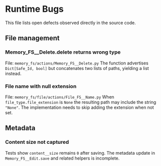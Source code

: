 # Runtime Bugs

This file lists open defects observed directly in the source code.

## File management

### Memory_FS__Delete.delete returns wrong type
File: `memory_fs/actions/Memory_FS__Delete.py`
The function advertises `Dict[Safe_Id, bool]` but concatenates two lists of paths, yielding a list instead.

### File name with null extension
File: `memory_fs/file/actions/File_FS__Name.py`
When `file_type.file_extension` is `None` the resulting path may include the string `"None"`. The implementation needs to skip adding the extension when not set.

## Metadata

### Content size not captured
Tests show `content__size` remains `0` after saving. The metadata update in `Memory_FS__Edit.save` and related helpers is incomplete.

